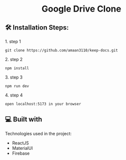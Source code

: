 <h1 align="center" id="title">Google Drive Clone</h1>


<h2>🛠️ Installation Steps:</h2>

<p>1. step 1</p>

```
git clone https://github.com/amaan3110/keep-docs.git
```

<p>2. step 2</p>

```
npm install
```

<p>3. step 3</p>

```
npm run dev
```

<p>4. step 4</p>

```
open localhost:5173 in your browser
```

  
  
<h2>💻 Built with</h2>

Technologies used in the project:

*   ReactJS
*   MaterialUI
*   Firebase
